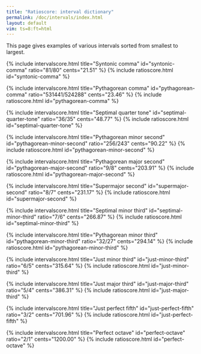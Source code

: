 ```yaml
---
title: "Ratioscore: interval dictionary"
permalink: /doc/intervals/index.html
layout: default
vim: ts=8:ft=html
---
```


This page gives examples of various intervals sorted from smallest to 
largest.


{% include intervalscore.html
	title="Syntonic comma"
	id="syntonic-comma"
	ratio="81/80"
	cents="21.51"
%}
{% include ratioscore.html id="syntonic-comma" %}



{% include intervalscore.html
	title="Pythagorean comma"
	id="pythagorean-comma"
	ratio="531441/524288"
	cents="23.46"
%}
{% include ratioscore.html id="pythagorean-comma" %}



{% include intervalscore.html
	title="Septimal quarter tone"
	id="septimal-quarter-tone"
	ratio="36/35"
	cents="48.77"
%}
{% include ratioscore.html id="septimal-quarter-tone" %}



{% include intervalscore.html
	title="Pythagorean minor second"
	id="pythagorean-minor-second"
	ratio="256/243"
	cents="90.22"
%}
{% include ratioscore.html id="pythagorean-minor-second" %}



{% include intervalscore.html
	title="Pythagorean major second"
	id="pythagorean-major-second"
	ratio="9/8"
	cents="203.91"
%}
{% include ratioscore.html id="pythagorean-major-second" %}



{% include intervalscore.html
	title="Supermajor second"
	id="supermajor-second"
	ratio="8/7"
	cents="231.17"
%}
{% include ratioscore.html id="supermajor-second" %}



{% include intervalscore.html
	title="Septimal minor third"
	id="septimal-minor-third"
	ratio="7/6"
	cents="266.87"
%}
{% include ratioscore.html id="septimal-minor-third" %}



{% include intervalscore.html
	title="Pythagorean minor third"
	id="pythagorean-minor-third"
	ratio="32/27"
	cents="294.14"
%}
{% include ratioscore.html id="pythagorean-minor-third" %}



{% include intervalscore.html
	title="Just minor third"
	id="just-minor-third"
	ratio="6/5"
	cents="315.64"
%}
{% include ratioscore.html id="just-minor-third" %}



{% include intervalscore.html
	title="Just major third"
	id="just-major-third"
	ratio="5/4"
	cents="386.31"
%}
{% include ratioscore.html id="just-major-third" %}



{% include intervalscore.html
	title="Just perfect fifth"
	id="just-perfect-fifth"
	ratio="3/2"
	cents="701.96"
%}
{% include ratioscore.html id="just-perfect-fifth" %}



{% include intervalscore.html
	title="Perfect octave"
	id="perfect-octave"
	ratio="2/1"
	cents="1200.00"
%}
{% include ratioscore.html id="perfect-octave" %}



